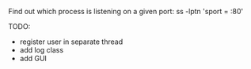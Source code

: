 Find out which process is listening on a given port:
ss -lptn 'sport = :80'

TODO:

* register user in separate thread
* add log class
* add GUI
